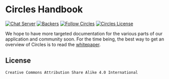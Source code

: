 # Circles Handbook 

[![Chat Server](https://chat.joincircles.net/api/v1/shield.svg?type=online&name=circles%20chat)](https://chat.joincircles.net) [![Backers](https://opencollective.com/circles/supporters/badge.svg)](https://opencollective.com/circles) [![Follow Circles](https://img.shields.io/twitter/follow/circlesubi.svg?label=follow+circles)](https://twitter.com/CirclesUBI) [![Circles License](https://img.shields.io/badge/license-CC-green.svg)](https://github.com/CirclesUBI/docs/blob/master/LICENSE)

We hope to have more targeted documentation for the various parts of our application and community soon. For the time being, the best way to get an overview of Circles is to read the [whitepaper](whitepaper.md).

## License

`Creative Commons Attribution Share Alike 4.0 International`
